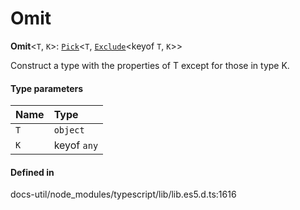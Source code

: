 # Omit

 **Omit**<`T`, `K`\>: [`Pick`](Pick.md)<`T`, [`Exclude`](Exclude.md)<keyof `T`, `K`\>\>

Construct a type with the properties of T except for those in type K.

#### Type parameters

| Name | Type |
| :------ | :------ |
| `T` | `object` |
| `K` | keyof `any` |

#### Defined in

docs-util/node_modules/typescript/lib/lib.es5.d.ts:1616
